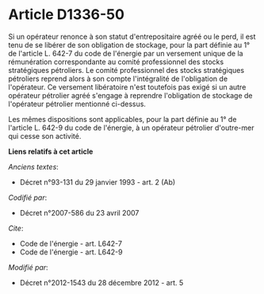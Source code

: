 # Article D1336-50

Si un opérateur renonce à son statut d'entrepositaire agréé ou le perd, il est tenu de se libérer de son obligation de
stockage, pour la part définie au 1° de l'article L. 642-7 du code de l'énergie par un versement unique de la rémunération
correspondante au comité professionnel des stocks stratégiques pétroliers. Le comité professionnel des stocks stratégiques
pétroliers reprend alors à son compte l'intégralité de l'obligation de l'opérateur. Ce versement libératoire n'est toutefois
pas exigé si un autre opérateur pétrolier agréé s'engage à reprendre l'obligation de stockage de l'opérateur pétrolier
mentionné ci-dessus. 

Les mêmes dispositions sont applicables, pour la part définie au 1° de l'article L. 642-9 du code de l'énergie, à un
opérateur pétrolier d'outre-mer qui cesse son activité.

**Liens relatifs à cet article**

_Anciens textes_:

  - Décret n°93-131 du 29 janvier 1993 - art. 2 (Ab)

_Codifié par_:

  - Décret n°2007-586 du 23 avril 2007

_Cite_:

  - Code de l'énergie - art. L642-7
  - Code de l'énergie - art. L642-9

_Modifié par_:

  - Décret n°2012-1543 du 28 décembre 2012 - art. 5

